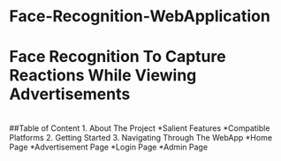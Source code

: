 # Face-Recognition-WebApplication
# Face Recognition To Capture Reactions While Viewing Advertisements
<br>
##Table of Content
1. About The Project
*Salient Features
*Compatible Platforms
2. Getting Started
3. Navigating Through The WebApp
*Home Page
*Advertisement Page
*Login Page
*Admin Page
